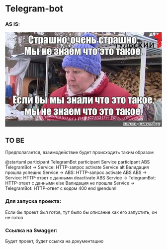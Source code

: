 Telegram-bot
========================

### AS IS:
![mem.jpeg](mem.jpeg)

## TO BE
Предполагается, взаимодействие будет происходить таким образом

@startuml
participant TelegramBot
participant Service
participant ABS
TelegramBot -> Service: HTTP-запрос
activate Service
alt Валидация прошла успешно
Service -> ABS: HTTP-запрос
activate ABS
ABS -> Service: HTTP-ответ с данными
deactivate ABS
Service -> TelegramBot: HTTP-ответ с данными
else Валидация не прошла
Service -> TelegramBot: HTTP-ответ c кодом 400
end
@enduml

### Для запуска проекта:
Если бы проект был готов, тут было бы описание как его запустить, он не готов

### Ссылка на Swagger:
Будет проект, будет ссылка на документацию
